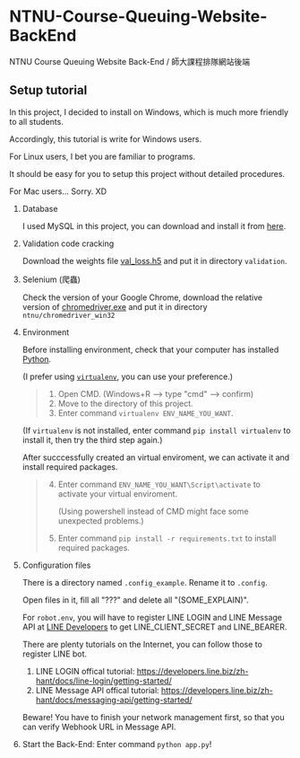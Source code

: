 # NTNU-Course-Queuing-Website-BackEnd
NTNU Course Queuing Website Back-End / 師大課程排隊網站後端

## Setup tutorial

In this project, I decided to install on Windows, which is much more friendly to all students.

Accordingly, this tutorial is write for Windows users.

For Linux users, I bet you are familiar to programs.

It should be easy for you to setup this project without detailed procedures.

For Mac users... Sorry. XD

1. Database

   I used MySQL in this project, you can download and install it from [here](https://dev.mysql.com/downloads/installer/).

2. Validation code cracking
   
   Download the weights file [val_loss.h5](https://drive.google.com/file/d/16YL-915VVvY0bSMr2FiKhVnV19ipYF59/view?usp=sharing) and put it in directory `validation`.

3. Selenium (爬蟲)

   Check the version of your Google Chrome, download the relative version of [chromedriver.exe](https://chromedriver.chromium.org/downloads) and put it in directory `ntnu/chromedriver_win32`

4. Environment

   Before installing environment, check that your computer has installed [Python](https://www.python.org/downloads/).
   
   (I prefer using [`virtualenv`](https://pypi.org/project/virtualenv/), you can use your preference.)
   > 1. Open CMD. (Windows+R --> type "cmd" --> confirm)
   > 2. Move to the directory of this project.
   > 3. Enter command `virtualenv ENV_NAME_YOU_WANT`.
   
   (If `virtualenv` is not installed, enter command `pip install virtualenv` to install it, then try the third step again.)
   
   After succcessfully created an virtual enviroment, we can activate it and install required packages.
   > 4. Enter command `ENV_NAME_YOU_WANT\Script\activate` to activate your virtual enviroment.
   > 
   >    (Using powershell instead of CMD might face some unexpected problems.)
   > 5. Enter command `pip install -r requirements.txt` to install required packages.

5. Configuration files

   There is a directory named `.config_example`. Rename it to `.config`.
   
   Open files in it, fill all "???" and delete all "(SOME_EXPLAIN)".

   For `robot.env`, you will have to register LINE LOGIN and LINE Message API at [LINE Developers](https://developers.line.biz/zh-hant/) to get LINE_CLIENT_SECRET and LINE_BEARER.
   
   There are plenty tutorials on the Internet, you can follow those to register LINE bot.
   
   1. LINE LOGIN offical tutorial: https://developers.line.biz/zh-hant/docs/line-login/getting-started/
   2. LINE Message API offical tutorial: https://developers.line.biz/zh-hant/docs/messaging-api/getting-started/

   Beware! You have to finish your network management first, so that you can verify Webhook URL in Message API.
   
6. Start the Back-End: Enter command `python app.py`!
